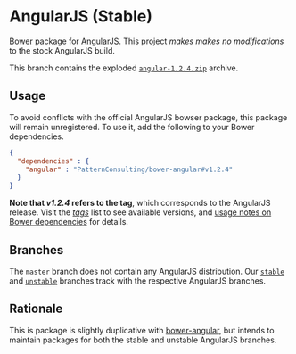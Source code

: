 # AngularJS (Stable)

[Bower](https://github.com/bower/bower) package for [AngularJS](http://angularjs.org/). This project _makes makes no modifications_ to the stock AngularJS build.

This branch contains the exploded [`angular-1.2.4.zip`](http://code.angularjs.org/1.2.4/angular-1.2.4.zip) archive.

## Usage

To avoid conflicts with the official AngularJS bowser package, this package will remain unregistered. To use it, add the following to your Bower dependencies.

```json
{
  "dependencies" : {
    "angular" : "PatternConsulting/bower-angular#v1.2.4"
  }
}
```

**Note that _v1.2.4_ refers to the tag**, which corresponds to the AngularJS release. Visit the [_tags_](https://github.com/PatternConsulting/bower-angular/tags) list to see available versions, and [usage notes on Bower dependencies](https://github.com/bower/bower#usage) for details.

## Branches

The `master` branch does not contain any AngularJS distribution. Our [`stable`](https://github.com/PatternConsulting/bower-angular/tree/stable) and [`unstable`](https://github.com/PatternConsulting/bower-angular/tree/unstable) branches track with the respective AngularJS branches.

## Rationale

This is package is slightly duplicative with [bower-angular](https://github.com/angular/bower-angular), but intends to maintain packages for both the stable and unstable AngularJS branches.
